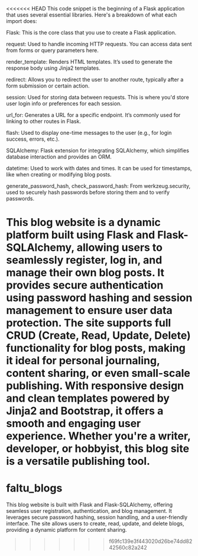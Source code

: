 <<<<<<< HEAD
This code snippet is the beginning of a Flask application that uses several essential libraries. Here's a breakdown of what each import does:

Flask: This is the core class that you use to create a Flask application.

request: Used to handle incoming HTTP requests. You can access data sent from forms or query parameters here.

render_template: Renders HTML templates. It’s used to generate the response body using Jinja2 templates.

redirect: Allows you to redirect the user to another route, typically after a form submission or certain action.

session: Used for storing data between requests. This is where you'd store user login info or preferences for each session.

url_for: Generates a URL for a specific endpoint. It’s commonly used for linking to other routes in Flask.

flash: Used to display one-time messages to the user (e.g., for login success, errors, etc.).

SQLAlchemy: Flask extension for integrating SQLAlchemy, which simplifies database interaction and provides an ORM.

datetime: Used to work with dates and times. It can be used for timestamps, like when creating or modifying blog posts.

generate_password_hash, check_password_hash: From werkzeug.security, used to securely hash passwords before storing them and to verify passwords.

This blog website is a dynamic platform built using Flask and Flask-SQLAlchemy, allowing users to seamlessly register, log in, and manage their own blog posts. It provides secure authentication using password hashing and session management to ensure user data protection. The site supports full CRUD (Create, Read, Update, Delete) functionality for blog posts, making it ideal for personal journaling, content sharing, or even small-scale publishing. With responsive design and clean templates powered by Jinja2 and Bootstrap, it offers a smooth and engaging user experience. Whether you're a writer, developer, or hobbyist, this blog site is a versatile publishing tool.
=======
# faltu_blogs
This blog website is built with Flask and Flask-SQLAlchemy, offering seamless user registration, authentication, and blog management. It leverages secure password hashing, session handling, and a user-friendly interface. The site allows users to create, read, update, and delete blogs, providing a dynamic platform for content sharing.
>>>>>>> f69fc139e3f443020d26be74dd8242560c82a242
